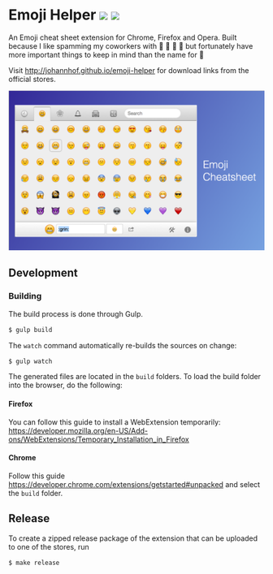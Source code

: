 # Emoji Helper [![](https://travis-ci.org/johannhof/emoji-helper.svg?branch=master)](https://travis-ci.org/johannhof/emoji-helper) [![](https://img.shields.io/github/release/johannhof/emoji-helper.svg?style=flat)](https://github.com/johannhof/emoji-helper/releases)

An Emoji cheat sheet extension for Chrome, Firefox and Opera. Built because I like spamming my coworkers with :mushroom: :pig: :rocket: :snail: but fortunately have more important things to keep in mind than the name for :moyai:

Visit http://johannhof.github.io/emoji-helper for download links from the official stores.

![](https://raw.githubusercontent.com/johannhof/emoji-helper/master/resources/tile1.png)

## Development

### Building

The build process is done through Gulp.

```bash
$ gulp build
```

The `watch` command automatically re-builds the sources on change:

```bash
$ gulp watch
```

The generated files are located in the `build` folders. To load the build folder into the browser, do the following:

#### Firefox

You can follow this guide to install a WebExtension temporarily: https://developer.mozilla.org/en-US/Add-ons/WebExtensions/Temporary_Installation_in_Firefox

#### Chrome

Follow this guide https://developer.chrome.com/extensions/getstarted#unpacked and select the `build` folder.

## Release

To create a zipped release package of the extension that can be uploaded to one of the stores, run

```bash
$ make release
```

